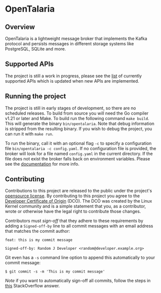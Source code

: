 # OpenTalaria

## Overview
OpenTalaria is a lightweight message broker that implements the Kafka protocol and persists messages in different storage systems like PostgreSQL, SQLite and more.

## Supported APIs
The project is still a work in progress, please see the [list](docs/apis.md) of currently supported APIs which is updated when new APIs are implemented.

## Running the project
The project is still in early stages of development, so there are no scheduled releases. To build from source you will need the Go compiler v1.21 or later and Make. To build run the following command `make build`. This will generate the binary `bin/opentalaria`. Note that debug information is stripped from the resulting binary. If you wish to debug the project, you can run it with `make run`. 

To run the binary, call it with an optional flag `-c` to specify a configuration file `bin/opentalaria -c config.yaml`. If no configuration file is provided, the broker will look for a file named `config.yaml` in the current directory. If the file does not exist the broker falls back on environment variables. Please see the [documentation](docs/configuration.md) for more info.

## Contributing

Contributions to this project are released to the public under the project's [opensource license](LICENSE).
By contributing to this project you agree to the [Developer Certificate of Origin](https://developercertificate.org/) (DCO).
The DCO was created by the Linux Kernel community and is a simple statement that you, as a contributor, wrote or otherwise have the legal right to contribute those changes.

Contributors must _sign-off_ that they adhere to these requirements by adding a `Signed-off-by` line to all commit messages with an email address that matches the commit author:

```
feat: this is my commit message

Signed-off-by: Random J Developer <random@developer.example.org>
```

Git even has a `-s` command line option to append this automatically to your
commit message:

```
$ git commit -s -m 'This is my commit message'
```

*Note* if you want to automatically sign-off all commits, follow the steps in [this](https://stackoverflow.com/a/46536244) StackOverflow answer.
